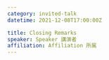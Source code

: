 ```yaml
---
category: invited-talk
datetime: 2021-12-08T17:00:00Z

title: Closing Remarks
speaker: Speaker 講演者
affiliation: Affiliation 所属
---
```

